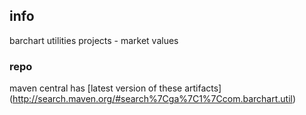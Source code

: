 <!--

    Copyright (C) 2011-2013 Barchart, Inc. <http://www.barchart.com/>

    All rights reserved. Licensed under the OSI BSD License.

    http://www.opensource.org/licenses/bsd-license.php

-->
## info

barchart utilities projects - market values

### repo

maven central has
[latest version of these artifacts]
(http://search.maven.org/#search%7Cga%7C1%7Ccom.barchart.util)
